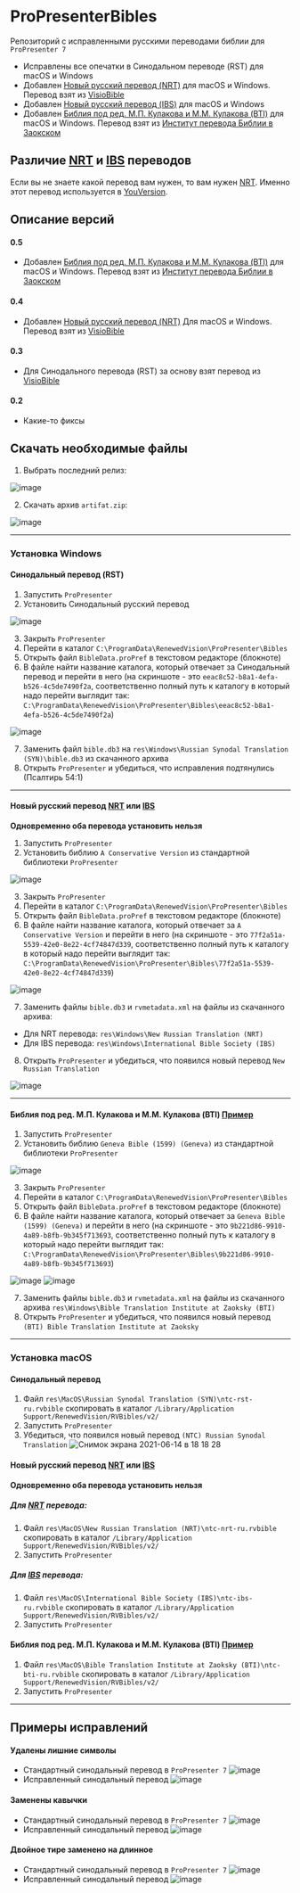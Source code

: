 # ProPresenterBibles


Репозиторий с исправленными русскими переводами библии для `ProPresenter 7`

- Исправлены все опечатки в Синодальном переводе (RST) для macOS и Windows
- Добавлен [Новый русский перевод (NRT)](https://www.bible.com/ru/bible/143/GEN.1.%D0%9D%D0%A0%D0%9F) для macOS и Windows. Перевод взят из [VisioBible](https://www.visiobible.org.ua/?page=main)
- Добавлен [Новый русский перевод (IBS)](https://bookscafe.net/book/bibliya-bibliya_novyy_russkiy_perevod_ibs-200255.html) для macOS и Windows
- Добавлен [Библия под ред. М.П. Кулакова и М.М. Кулакова (BTI)](https://www.bible.com/ru/bible/313/GEN.1.BTI) для macOS и Windows. Перевод взят из [Институт перевода Библии в Заокском](https://www.ph4.org/b4_1.php)


## Различие [NRT](https://www.bible.com/ru/bible/143/GEN.1.%D0%9D%D0%A0%D0%9F) и [IBS](https://bookscafe.net/book/bibliya-bibliya_novyy_russkiy_perevod_ibs-200255.html) переводов
   Если вы не знаете какой перевод вам нужен, то вам нужен [NRT](https://www.bible.com/ru/bible/143/GEN.1.%D0%9D%D0%A0%D0%9F). Именно этот перевод используется в [YouVersion](https://www.bible.com/).


## Описание версий

#### 0.5

- Добавлен [Библия под ред. М.П. Кулакова и М.М. Кулакова (BTI)](https://www.bible.com/ru/bible/313/GEN.1.BTI) для macOS и Windows. Перевод взят из [Институт перевода Библии в Заокском](https://www.ph4.org/b4_1.php)


#### 0.4

- Добавлен [Новый русский перевод (NRT)](https://www.bible.com/ru/bible/143/GEN.1.%D0%9D%D0%A0%D0%9F) Для macOS и Windows. Перевод взят из [VisioBible](https://www.visiobible.org.ua/?page=main)


#### 0.3

- Для Синодального перевода (RST) за основу взят перевод из [VisioBible](https://www.visiobible.org.ua/?page=main) 

#### 0.2

- Какие-то фиксы


## Скачать необходимые файлы

1. Выбрать последний релиз:

![image](https://user-images.githubusercontent.com/15382949/123510831-0d829700-d697-11eb-95c7-16e981aea303.png)

2. Скачать архив `artifat.zip`:

![image](https://user-images.githubusercontent.com/15382949/123510839-1e330d00-d697-11eb-86c8-65d8700eb8be.png)

---

### Установка Windows

#### Синодальный перевод (RST)
1. Запустить `ProPresenter`
2. Установить Синодальный русский перевод

![image](https://user-images.githubusercontent.com/15382949/123508598-d5288c00-d689-11eb-9d18-f911955cec48.png)

3. Закрыть `ProPresenter`
4. Перейти в каталог `C:\ProgramData\RenewedVision\ProPresenter\Bibles`
5. Открыть файл `BibleData.proPref` в текстовом редакторе (блокноте)
6. В файле найти название каталога, который отвечает за Синодальный перевод и перейти в него (на скриншоте - это `eeac8c52-b8a1-4efa-b526-4c5de7490f2a`, соответственно полный путь к каталогу в который надо перейти выглядит так: `C:\ProgramData\RenewedVision\ProPresenter\Bibles\eeac8c52-b8a1-4efa-b526-4c5de7490f2a`) 

![image](https://user-images.githubusercontent.com/15382949/123508776-ee7e0800-d68a-11eb-87cb-c9bbfdd9d759.png)

7. Заменить файл `bible.db3` на `res\Windows\Russian Synodal Translation (SYN)\bible.db3` из скачанного архива
8. Открыть `ProPresenter` и убедиться, что исправления подтянулись (Псалтирь 54:1)

---

#### Новый русский перевод [NRT](https://www.bible.com/ru/bible/143/GEN.1.%D0%9D%D0%A0%D0%9F) или [IBS](https://bookscafe.net/book/bibliya-bibliya_novyy_russkiy_perevod_ibs-200255.html)

**Одновременно оба перевода установить нельзя**

1. Запустить `ProPresenter`
2. Установить библию `A Conservative Version` из стандартной библиотеки `ProPresenter`

![image](https://user-images.githubusercontent.com/15382949/123509033-af50b680-d68c-11eb-95ff-361e4ed0ae16.png)

3. Закрыть `ProPresenter`
4. Перейти в каталог `C:\ProgramData\RenewedVision\ProPresenter\Bibles`
5. Открыть файл `BibleData.proPref` в текстовом редакторе (блокноте)
6. В файле найти название каталога, который отвечает за `A Conservative Version` и перейти в него (на скриншоте - это `77f2a51a-5539-42e0-8e22-4cf74847d339`, соответственно полный путь к каталогу в который надо перейти выглядит так: `C:\ProgramData\RenewedVision\ProPresenter\Bibles\77f2a51a-5539-42e0-8e22-4cf74847d339`) 

![image](https://user-images.githubusercontent.com/15382949/123509100-0bb3d600-d68d-11eb-995f-e48ab68a68c7.png)

7. Заменить файлы `bible.db3` и `rvmetadata.xml` на файлы из скачанного архива: 
- Для NRT перевода: `res\Windows\New Russian Translation (NRT)`
- Для IBS перевода: `res\Windows\International Bible Society (IBS)`
8. Открыть `ProPresenter` и убедиться, что появился новый перевод `New Russian Translation` 

![image](https://user-images.githubusercontent.com/15382949/123509520-6e0dd600-d68f-11eb-913a-295feee101f0.png)

---

#### Библия под ред. М.П. Кулакова и М.М. Кулакова (BTI) [Пример](https://www.bible.com/ru/bible/313/GEN.1.BTI)

1. Запустить `ProPresenter`
2. Установить библию `Geneva Bible (1599) (Geneva)` из стандартной библиотеки `ProPresenter`

![image](https://github.com/SlowBroshka/ProPresenterBibles/assets/15382949/3e41089a-3b5e-4b23-a56f-54f38c8e1ff8)

3. Закрыть `ProPresenter`
4. Перейти в каталог `C:\ProgramData\RenewedVision\ProPresenter\Bibles`
5. Открыть файл `BibleData.proPref` в текстовом редакторе (блокноте)
6. В файле найти название каталога, который отвечает за `Geneva Bible (1599) (Geneva)` и перейти в него (на скриншоте - это `9b221d86-9910-4a89-b8fb-9b345f713693`, соответственно полный путь к каталогу в который надо перейти выглядит так: `C:\ProgramData\RenewedVision\ProPresenter\Bibles\9b221d86-9910-4a89-b8fb-9b345f713693`) 

![image](https://github.com/SlowBroshka/ProPresenterBibles/assets/15382949/13840982-914d-4485-b8a2-ea57a0224f7a)
![image](https://github.com/SlowBroshka/ProPresenterBibles/assets/15382949/7b9e706d-47f8-4fd0-84d2-f46c6e6b3637)


7. Заменить файлы `bible.db3` и `rvmetadata.xml` на файлы из скачанного архива `res\Windows\Bible Translation Institute at Zaoksky (BTI)`
8. Открыть `ProPresenter` и убедиться, что появился новый перевод `(BTI) Bible Translation Institute at Zaoksky` 

---

### Установка macOS

#### Синодальный перевод

1. Файл `res\MacOS\Russian Synodal Translation (SYN)\ntc-rst-ru.rvbible` скопировать в каталог `/Library/Application Support/RenewedVision/RVBibles/v2/`
2. Запустить `ProPresenter`
3. Убедиться, что появился новый перевод `(NTC) Russian Synodal Translation`
   ![Снимок экрана 2021-06-14 в 18 18 28](https://user-images.githubusercontent.com/15382949/123508496-4ae02800-d689-11eb-9b6c-b3fbed078172.png)


#### Новый русский перевод [NRT](https://www.bible.com/ru/bible/143/GEN.1.%D0%9D%D0%A0%D0%9F) или [IBS](https://bookscafe.net/book/bibliya-bibliya_novyy_russkiy_perevod_ibs-200255.html)

**Одновременно оба перевода установить нельзя**

##### Для [NRT](https://www.bible.com/ru/bible/143/GEN.1.%D0%9D%D0%A0%D0%9F) перевода:

1. Файл `res\MacOS\New Russian Translation (NRT)\ntc-nrt-ru.rvbible` скопировать в каталог `/Library/Application Support/RenewedVision/RVBibles/v2/`
2. Запустить `ProPresenter`

##### Для [IBS](https://bookscafe.net/book/bibliya-bibliya_novyy_russkiy_perevod_ibs-200255.html) перевода:
1. Файл `res\MacOS\International Bible Society (IBS)\ntc-ibs-ru.rvbible` скопировать в каталог `/Library/Application Support/RenewedVision/RVBibles/v2/`
2. Запустить `ProPresenter`


#### Библия под ред. М.П. Кулакова и М.М. Кулакова (BTI) [Пример](https://www.bible.com/ru/bible/313/GEN.1.BTI)

1. Файл `res\MacOS\Bible Translation Institute at Zaoksky (BTI)\ntc-bti-ru.rvbible` скопировать в каталог `/Library/Application Support/RenewedVision/RVBibles/v2/`
2. Запустить `ProPresenter`


---

## Примеры исправлений

#### Удалены лишние символы
- Стандартный синодальный перевод в `ProPresenter 7`
![image](https://user-images.githubusercontent.com/15382949/123508125-defcc000-d686-11eb-9bdb-d9dbfc32f8eb.png)
- Исправленный синодальный перевод
![image](https://user-images.githubusercontent.com/15382949/123508329-26378080-d688-11eb-97af-f20a1d7f35e3.png)

#### Заменены кавычки
- Стандартный синодальный перевод в `ProPresenter 7`
![image](https://user-images.githubusercontent.com/15382949/123508153-153a3f80-d687-11eb-95b0-2c0deabc709c.png)
- Исправленный синодальный перевод
![image](https://user-images.githubusercontent.com/15382949/123508333-318aac00-d688-11eb-9788-182d9e8badbb.png)

#### Двойное тире заменено на длинное
- Стандартный синодальный перевод в `ProPresenter 7`
![image](https://user-images.githubusercontent.com/15382949/123508141-fd62bb80-d686-11eb-8807-47e911290c13.png)
- Исправленный синодальный перевод
![image](https://user-images.githubusercontent.com/15382949/123508339-3bacaa80-d688-11eb-9bdc-8ae4acd8003d.png)
